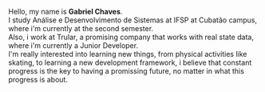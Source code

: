 Hello, my name is <b>Gabriel Chaves</b>. <br >
I study Análise e Desenvolvimento de Sistemas at IFSP at Cubatão campus, where i'm currently at the second semester. <br >
Also, i work at Trular, a promising company that works with real state data, where i'm currently a Junior Developer. <br >
I'm really interested into learning new things, from physical activities like skating, to learning a new development framework, i believe that constant
progress is the key to having a promissing future, no matter in what this progress is about.

